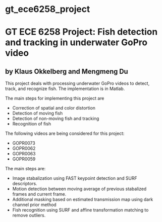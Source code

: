 # gt_ece6258_project
GT ECE 6258 Project: Fish detection and tracking in underwater GoPro video
==================
by Klaus Okkelberg and Mengmeng Du
------------------

This project deals with processing underwater GoPro videos to detect, track, and recognize fish. The implementation is in Matlab.

The main steps for implementing this project are
  - Correction of spatial and color distortion
  - Detection of moving fish
  - Detection of non-moving fish and tracking
  - Recognition of fish

The following videos are being considered for this project:
  - GOPR0073
  - GOPR0062
  - GOPR0063
  - GOPR0059
  
The main steps are:
  - Image stabalization using FAST keypoint detection and SURF descriptors.
  - Motion detection between moving average of previous stabalized frames and current frame.
  - Additional masking based on estimated transmission map using dark channel prior method
  - Fish recognition using SURF and affine transformation matching to remove outliers.
